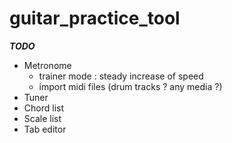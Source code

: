 # guitar_practice_tool

___TODO___
* Metronome
  * trainer mode : steady increase of speed
  * import midi files (drum tracks ? any media ?)
* Tuner 
* Chord list
* Scale list
* Tab editor